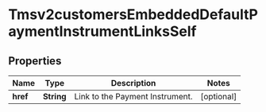 
# Tmsv2customersEmbeddedDefaultPaymentInstrumentLinksSelf

## Properties
Name | Type | Description | Notes
------------ | ------------- | ------------- | -------------
**href** | **String** | Link to the Payment Instrument.  |  [optional]



